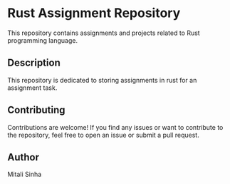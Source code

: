 # Rust Assignment Repository

This repository contains assignments and projects related to Rust programming language.

## Description

This repository is dedicated to storing assignments in rust for an assignment task.

## Contributing

Contributions are welcome! If you find any issues or want to contribute to the repository, feel free to open an issue or submit a pull request.

## Author

Mitali Sinha
